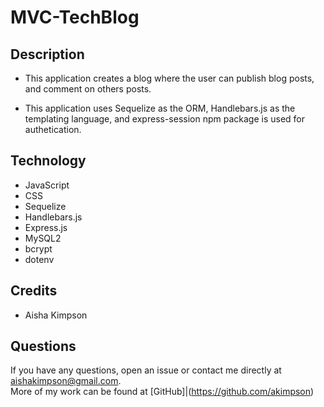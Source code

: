 # MVC-TechBlog

## Description

- This application creates a blog where the user can publish blog posts, and comment on others posts.

- This application uses Sequelize as the ORM, Handlebars.js as the templating language, and express-session npm package is used for authetication.

## Technology

- JavaScript
- CSS
- Sequelize
- Handlebars.js
- Express.js
- MySQL2
- bcrypt
- dotenv

## Credits

- Aisha Kimpson

## Questions

If you have any questions, open an issue or contact me directly at aishakimpson@gmail.com. <br> More of my work can be found at [GitHub]|(https://github.com/akimpson)
